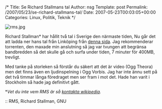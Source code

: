 /*
 Title: Se Richard Stallmans tal
 Author: nsg
 Template: post
 Permalink: /2007/05/23/se-richard-stallmans-tal/
 Date: 2007-05-23T00:03:05+00:00
 Categories: Linux, Politik, Teknik
*/
<div class="left">
  <img id="image424" src="http://cdn.junkpile.se/2007/05/rms.jpg" alt="rms.jpg" />
</div>

Richard Stallman* har hållit två tal i Sverige den närmaste tiden, Nu går det att ladda ner hans tal från Linköping från [denna sida][1]. Jag rekommenderar torrenten, den maxade min anslutning så jag var tvungen att begränsa bandbredden så det skulle gå och surfa under tiden, 7 minuter för 400MB, trevligt.

Med tanke på storleken så förstår du säkert att det är video (Ogg Theora) men det finns även en ljudinspelning i Ogg Vorbis. Jag har inte ännu sett på det två timmar långa föredraget men ser fram i mot det. Hade han varit i Stockholm så hade jag definitivt gått.

**Vet du inte vem RMS är så [kontakta wikipedia][2].*

:: RMS, Richard Stallman, GNU

<small></small>

 [1]: http://www.lysator.liu.se/upplysning/film/20070517_RMS/
 [2]: http://sv.wikipedia.org/wiki/Richard_Stallman